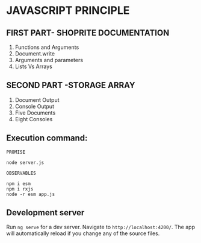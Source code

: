 # JAVASCRIPT PRINCIPLE

## FIRST PART- SHOPRITE DOCUMENTATION

1. Functions and Arguments
2. Document.write
3. Arguments and parameters
4. Lists Vs Arrays

## SECOND PART -STORAGE ARRAY

1. Document Output
2. Console Output
3. Five Documents
4. Eight Consoles

## Execution command:  

```
PROMISE

node server.js

OBSERVABLES

npm i esm
npm i rxjs
node -r esm app.js

```

## Development server

Run `ng serve` for a dev server. Navigate to `http://localhost:4200/`. The app will automatically reload if you change any of the source files.

